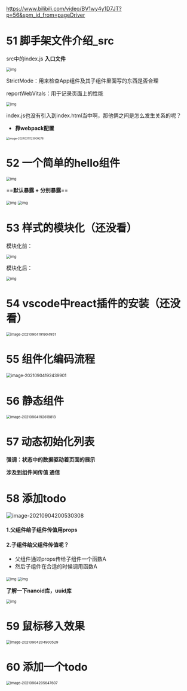 https://www.bilibili.com/video/BV1wy4y1D7JT?p=56&spm_id_from=pageDriver

# 51 脚手架文件介绍_src

src中的index.js **入口文件**

<img src="06.assets/企业微信截图_16307485369363.png" alt="img" style="zoom: 67%;" />

StrictMode：用来检查App组件及其子组件里面写的东西是否合理

reportWebVitals：用于记录页面上的性能

<img src="06.assets/企业微信截图_16307486546236.png" alt="img" style="zoom: 67%;" />

index.js也没有引入到index.html当中啊，那他俩之间是怎么发生关系的呢？

* **靠webpack配置**

<img src="06 51——60节.assets/image-20240311123909278.png" alt="image-20240311123909278" style="zoom: 50%;" />

# 52 一个简单的hello组件

<img src="06.assets/企业微信截图_16307518757669.png" alt="img" style="zoom:67%;" />

==**默认暴露 + 分别暴露**==

<img src="06.assets/企业微信截图_16307519751800.png" alt="img" style="zoom:67%;" />

<img src="06.assets/企业微信截图_16307520011302.png" alt="img" style="zoom: 67%;" />

# 53 样式的模块化（还没看）

模块化前：

<img src="06.assets/企业微信截图_16307527452405.png" alt="img" style="zoom:67%;" />

模块化后：

<img src="06.assets/企业微信截图_16307528373687.png" alt="img" style="zoom:67%;" />

# 54 vscode中react插件的安装（还没看）

<img src="06.assets/image-20210904191904951.png" alt="image-20210904191904951" style="zoom: 67%;" />

# 55 组件化编码流程

<img src="06.assets/image-20210904192439901.png" alt="image-20210904192439901" style="zoom: 80%;" />

# 56 静态组件

<img src="06.assets/image-20210904192618813.png" alt="image-20210904192618813" style="zoom:67%;" />

# 57 动态初始化列表

**强调：状态中的数据驱动着页面的展示**

**涉及到组件间传值 通信**

# 58 添加todo

![image-20210904200530308](06.assets/image-20210904200530308.png)

#### 1.**父组件给子组件传值用props**

#### 2.**子组件给父组件传值呢？**

- 父组件通过props传给子组件一个函数A
- 然后子组件在合适的时候调用函数A

<img src="06.assets/企业微信截图_16307575239910.png" alt="img" style="zoom:67%;" />

<img src="06.assets/企业微信截图_16307576956937.png" alt="img" style="zoom:67%;" />

**了解一下nanoid库，uuid库**

<img src="06.assets/企业微信截图_16307579833868.png" alt="img" style="zoom:67%;" />

# 59 鼠标移入效果

<img src="06.assets/image-20210904204900529.png" alt="image-20210904204900529" style="zoom:67%;" />

# 60 添加一个todo 

<img src="06.assets/image-20210904205647607.png" alt="image-20210904205647607" style="zoom:67%;" />

